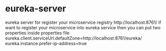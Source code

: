 # eureka-server
eureka server for register your microservice registry 
http://localhost:8761/
if want to register your microservice into eureka service then you can put two properties inside properties file
  eureka.client.serviceUrl.defaultZone=http://localhost:8761/eureka/
  eureka.instance.prefer-ip-address=true
